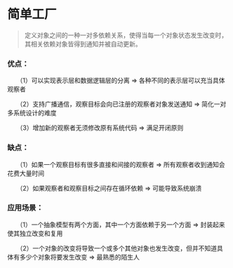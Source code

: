 ﻿# 简单工厂
> 定义对象之间的一种一对多依赖关系，使得当每一个对象状态发生改变时，其相关依赖对象皆得到通知并被自动更新。　

### 优点：
　　（1）可以实现表示层和数据逻辑层的分离 => 各种不同的表示层可以充当具体观察者

　　（2）支持广播通信，观察目标会向已注册的观察者对象发送通知 => 简化一对多系统设计的难度

　　（3）增加新的观察者无须修改原有系统代码 => 满足开闭原则

### 缺点：
　　（1）如果一个观察目标有很多直接和间接的观察者 => 所有观察者收到通知会花费大量时间

　　（2）如果观察者和观察目标之间存在循环依赖 => 可能导致系统崩溃


### 应用场景：
　　（1）一个抽象模型有两个方面，其中一个方面依赖于另一个方面 => 封装起来使其独立改变和复用

　　（2）一个对象的改变将导致一个或多个其他对象也发生改变，但并不知道具体有多少个对象将要发生改变 => 最熟悉的陌生人

